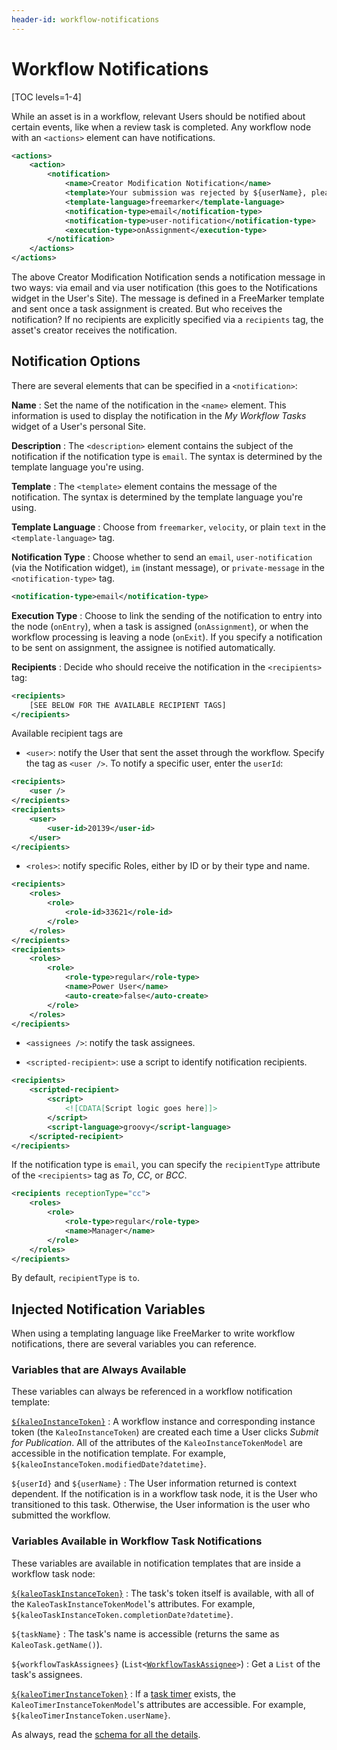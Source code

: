 ```yaml
---
header-id: workflow-notifications
---
```


# Workflow Notifications

[TOC levels=1-4]

While an asset is in a workflow, relevant Users should be notified about certain
events, like when a review task is completed. Any workflow node with an
`<actions>` element can have notifications.

```xml
<actions>
    <action>
        <notification>
            <name>Creator Modification Notification</name>
            <template>Your submission was rejected by ${userName}, please modify and resubmit.</template>
            <template-language>freemarker</template-language>
            <notification-type>email</notification-type>
            <notification-type>user-notification</notification-type>
            <execution-type>onAssignment</execution-type>
        </notification>
    </actions>
</actions>
```

The above Creator Modification Notification sends a notification message in two
ways: via email and via user notification (this goes to the Notifications widget
in the User's Site). The message is defined in a FreeMarker template and sent
once a task assignment is created. But who receives the notification? If no
recipients are explicitly specified via a `recipients` tag, the asset's creator
receives the notification.

## Notification Options

There are several elements that can be specified in a `<notification>`:

**Name**
: Set the name of the notification in the `<name>` element. This information is
used to display the notification in the _My Workflow Tasks_ widget of a User's
personal Site.

**Description**
: The `<description>` element contains the subject of the notification if the
notification type is `email`. The syntax is determined by the template language
you're using.

**Template**
: The `<template>` element contains the message of the notification. The syntax
is determined by the template language you're using.

**Template Language**
: Choose from `freemarker`, `velocity`, or plain `text` in the
`<template-language>` tag.

**Notification Type**
: Choose whether to send an `email`, `user-notification` (via the Notification
widget), `im` (instant message), or `private-message` in the
`<notification-type>` tag.

```xml
<notification-type>email</notification-type>
```

**Execution Type**
: Choose to link the sending of the notification to entry into the node
(`onEntry`), when a task is assigned (`onAssignment`), or when the workflow
processing is leaving a node (`onExit`). If you specify a notification to be
sent on assignment, the assignee is notified automatically.

**Recipients**
: Decide who should receive the notification in the `<recipients>` tag:

```xml
<recipients>
    [SEE BELOW FOR THE AVAILABLE RECIPIENT TAGS]
</recipients>
```

Available recipient tags are

- `<user>`: notify the User that sent the asset through the workflow.
  Specify the tag as `<user />`. To notify a specific user, enter the
  `userId`:

```xml
<recipients>
    <user />
</recipients>
<recipients>
    <user>
        <user-id>20139</user-id>
    </user>
</recipients>
```

- `<roles>`: notify specific Roles, either by ID or by their type and name.

```xml
<recipients>
    <roles>
        <role>
            <role-id>33621</role-id>
        </role>
    </roles>
</recipients>
<recipients>
    <roles>
        <role>
            <role-type>regular</role-type>
            <name>Power User</name>
            <auto-create>false</auto-create>
        </role>
    </roles>
</recipients>
```

- `<assignees />`: notify the task assignees.

- `<scripted-recipient>`: use a script to identify notification recipients.

```xml
<recipients>
    <scripted-recipient>
        <script>
            <![CDATA[Script logic goes here]]>
        </script>
        <script-language>groovy</script-language>
    </scripted-recipient>
</recipients>
```

If the notification type is `email`, you can specify the `recipientType`
attribute of the `<recipients>` tag as _To_, _CC_, or _BCC_.

```xml
<recipients receptionType="cc">
    <roles>
        <role>
            <role-type>regular</role-type>
            <name>Manager</name>
        </role>
    </roles>
</recipients>
```

By default, `recipientType` is `to`.

## Injected Notification Variables

When using a templating language like FreeMarker to write workflow
notifications, there are several variables you can reference.

### Variables that are Always Available

These variables can always be referenced in a workflow notification template:

[`${kaleoInstanceToken}`](https://github.com/liferay/liferay-portal/blob/7.2.0-ga1/modules/apps/portal-workflow/portal-workflow-kaleo-api/src/main/java/com/liferay/portal/workflow/kaleo/model/KaleoInstanceToken.java)
: A workflow instance and corresponding instance token (the
`KaleoInstanceToken`) are created each time a User clicks _Submit for
Publication_. All of the attributes of the `KaleoInstanceTokenModel` are
accessible in the notification template. For example,
`${kaleoInstanceToken.modifiedDate?datetime}`.

`${userId}` and `${userName}`
: The User information returned is context dependent. If the notification is in
a workflow task node, it is the User who transitioned to this task.
Otherwise, the User information is the user who submitted the workflow.

### Variables Available in Workflow Task Notifications

These variables are available in notification templates that are inside a
workflow task node:

[`${kaleoTaskInstanceToken}`](https://github.com/liferay/liferay-portal/blob/7.2.0-ga1/modules/apps/portal-workflow/portal-workflow-kaleo-api/src/main/java/com/liferay/portal/workflow/kaleo/model/KaleoTaskInstanceToken.java)
: The task's token itself is available, with all of the
`KaleoTaskInstanceTokenModel`'s attributes. For example,
`${kaleoTaskInstanceToken.completionDate?datetime}`.

`${taskName}`
: The task's name is accessible (returns the same as `KaleoTask.getName()`).

`${workflowTaskAssignees}` (`List<`[`WorkflowTaskAssignee`](https://github.com/liferay/liferay-portal/blob/7.2.0-ga1/portal-kernel/src/com/liferay/portal/kernel/workflow/WorkflowTaskAssignee.java)`>`)
: Get a `List` of the task's assignees.

[`${kaleoTimerInstanceToken}`](https://github.com/liferay/liferay-portal/blob/7.2.0-ga1/modules/apps/portal-workflow/portal-workflow-kaleo-api/src/main/java/com/liferay/portal/workflow/kaleo/model/KaleoTimerInstanceToken.java)
: If a [task
timer](/docs/7-2/reference/-/knowledge_base/r/workflow-task-nodes/#task-timers)
exists, the `KaleoTimerInstanceTokenModel`'s attributes are accessible. For
example, `${kaleoTimerInstanceToken.userName}`.

<!--
${kaleoInstanceToken.modifiedDate?datetime}

KaleoInstanceTokenModifiedDate = ?datetime${kaleoInstanceToken.modifiedDate}
User ID = ${userId}
User Name = ${userName}
Task Name = ${taskName}
KaleoTaskInstanceToken = ${kaleoTaskInstanceToken}
Task Assignees = ${workflowTaskAssignees}

What's this?

```java
for (Map.Entry<String, Serializable> entry :
        workflowContext.entrySet()) {

    template.put(entry.getKey(), entry.getValue());
}
```
-->

As always, read the
[schema for all the details](https://www.liferay.com/dtd/liferay-workflow-definition_7_1_0.xsd).

